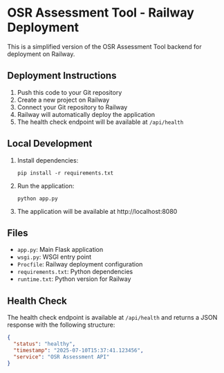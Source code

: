 # OSR Assessment Tool - Railway Deployment

This is a simplified version of the OSR Assessment Tool backend for deployment on Railway.

## Deployment Instructions

1. Push this code to your Git repository
2. Create a new project on Railway
3. Connect your Git repository to Railway
4. Railway will automatically deploy the application
5. The health check endpoint will be available at `/api/health`

## Local Development

1. Install dependencies:
   ```
   pip install -r requirements.txt
   ```

2. Run the application:
   ```
   python app.py
   ```

3. The application will be available at http://localhost:8080

## Files

- `app.py`: Main Flask application
- `wsgi.py`: WSGI entry point
- `Procfile`: Railway deployment configuration
- `requirements.txt`: Python dependencies
- `runtime.txt`: Python version for Railway

## Health Check

The health check endpoint is available at `/api/health` and returns a JSON response with the following structure:

```json
{
  "status": "healthy",
  "timestamp": "2025-07-10T15:37:41.123456",
  "service": "OSR Assessment API"
}
```

